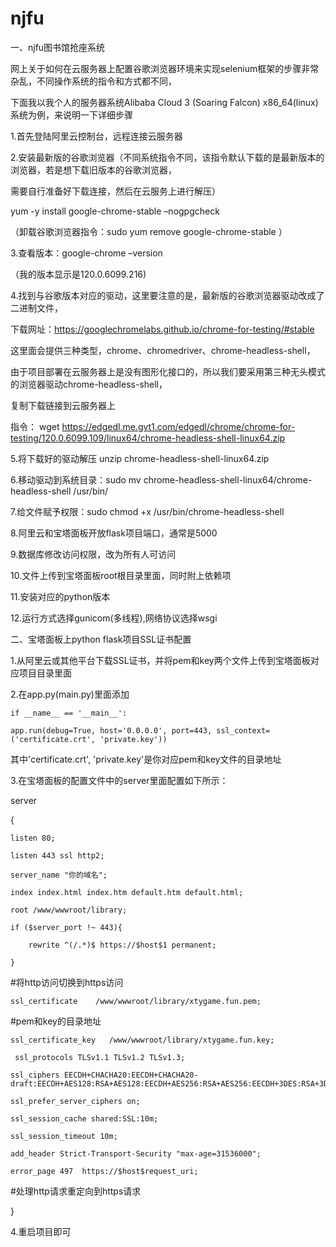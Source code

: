 # njfu
一、njfu图书馆抢座系统

网上关于如何在云服务器上配置谷歌浏览器环境来实现selenium框架的步骤非常杂乱，不同操作系统的指令和方式都不同，

下面我以我个人的服务器系统Alibaba Cloud 3 (Soaring Falcon) x86_64(linux)系统为例，来说明一下详细步骤

1.首先登陆阿里云控制台，远程连接云服务器

2.安装最新版的谷歌浏览器（不同系统指令不同，该指令默认下载的是最新版本的浏览器，若是想下载旧版本的谷歌浏览器，

需要自行准备好下载连接，然后在云服务上进行解压） 

yum -y install google-chrome-stable –nogpgcheck

（卸载谷歌浏览器指令：sudo yum remove google-chrome-stable
）

3.查看版本：google-chrome –version

（我的版本显示是120.0.6099.216)

4.找到与谷歌版本对应的驱动，这里要注意的是，最新版的谷歌浏览器驱动改成了二进制文件，

下载网址：https://googlechromelabs.github.io/chrome-for-testing/#stable

这里面会提供三种类型，chrome、chromedriver、chrome-headless-shell，

由于项目部署在云服务器上是没有图形化接口的，所以我们要采用第三种无头模式的浏览器驱动chrome-headless-shell，

复制下载链接到云服务器上

指令： wget https://edgedl.me.gvt1.com/edgedl/chrome/chrome-for-testing/120.0.6099.109/linux64/chrome-headless-shell-linux64.zip


5.将下载好的驱动解压 unzip chrome-headless-shell-linux64.zip

6.移动驱动到系统目录：sudo mv chrome-headless-shell-linux64/chrome-headless-shell /usr/bin/

7.给文件赋予权限：sudo chmod +x /usr/bin/chrome-headless-shell

8.阿里云和宝塔面板开放flask项目端口，通常是5000

9.数据库修改访问权限，改为所有人可访问

10.文件上传到宝塔面板root根目录里面，同时附上依赖项

11.安装对应的python版本

12.运行方式选择gunicom(多线程),网络协议选择wsgi

二、宝塔面板上python flask项目SSL证书配置

1.从阿里云或其他平台下载SSL证书，并将pem和key两个文件上传到宝塔面板对应项目目录里面

2.在app.py(main.py)里面添加

    if __name__ == '__main__':

    app.run(debug=True, host='0.0.0.0', port=443, ssl_context=('certificate.crt', 'private.key'))

其中'certificate.crt', 'private.key'是你对应pem和key文件的目录地址

3.在宝塔面板的配置文件中的server里面配置如下所示：

server

{

    listen 80;
    
    listen 443 ssl http2;
    
    server_name "你的域名";
    
    index index.html index.htm default.htm default.html;
    
    root /www/wwwroot/library;
    
    if ($server_port !~ 443){
    
        rewrite ^(/.*)$ https://$host$1 permanent;
        
    }
    
#将http访问切换到https访问

    ssl_certificate    /www/wwwroot/library/xtygame.fun.pem;
    
#pem和key的目录地址

    ssl_certificate_key   /www/wwwroot/library/xtygame.fun.key;
    
     ssl_protocols TLSv1.1 TLSv1.2 TLSv1.3;
     
    ssl_ciphers EECDH+CHACHA20:EECDH+CHACHA20-draft:EECDH+AES128:RSA+AES128:EECDH+AES256:RSA+AES256:EECDH+3DES:RSA+3DES:!MD5;
    
    ssl_prefer_server_ciphers on;
    
    ssl_session_cache shared:SSL:10m;
    
    ssl_session_timeout 10m;
    
    add_header Strict-Transport-Security "max-age=31536000";
    
    error_page 497  https://$host$request_uri;
    
#处理http请求重定向到https请求

}

4.重启项目即可

